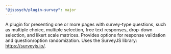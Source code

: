```yaml
---
"@jspsych/plugin-survey": major
---
```


A plugin for presenting one or more pages with survey-type questions, such as multiple choice, multiple selection, free text responses, drop-down selection, and likert scale matrices. 
Provides options for response validation and question/option randomization. 
Uses the SurveyJS library: https://surveyjs.io/.
